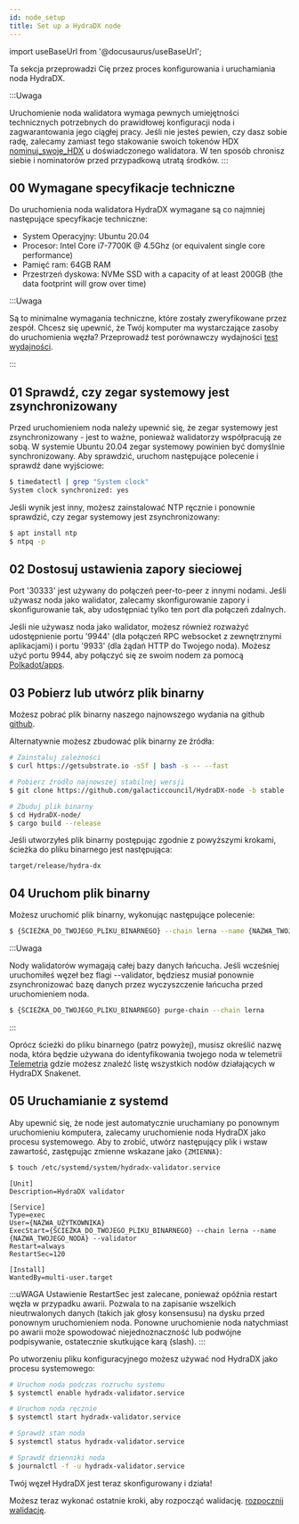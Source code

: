 ```yaml
---
id: node_setup
title: Set up a HydraDX node
---
```


import useBaseUrl from '@docusaurus/useBaseUrl';

Ta sekcja przeprowadzi Cię przez proces konfigurowania i uruchamiania noda HydraDX.

:::Uwaga

Uruchomienie noda walidatora wymaga pewnych umiejętności technicznych potrzebnych do prawidłowej konfiguracji noda i zagwarantowania jego ciągłej pracy. Jeśli nie jesteś pewien, czy dasz sobie radę, zalecamy zamiast tego stakowanie swoich tokenów HDX [nominuj_swoje_HDX](/start_nominating) u doświadczonego walidatora. W ten sposób chronisz siebie i nominatorów przed przypadkową utratą środków.
:::

## 00 Wymagane specyfikacje techniczne

Do uruchomienia noda walidatora HydraDX wymagane są co najmniej następujące specyfikacje techniczne:

* System Operacyjny: Ubuntu 20.04
* Procesor: Intel Core i7-7700K @ 4.5Ghz (or equivalent single core performance)
* Pamięć ram: 64GB RAM
* Przestrzeń dyskowa: NVMe SSD with a capacity of at least 200GB (the data footprint will grow over time)

:::Uwaga

Są to minimalne wymagania techniczne, które zostały zweryfikowane przez zespół. Chcesz się upewnić, że Twój komputer ma wystarczające zasoby do uruchomienia węzła? Przeprowadź test porównawczy wydajności [test wydajności](/performance_benchmark).

:::


## 01 Sprawdź, czy zegar systemowy jest zsynchronizowany

Przed uruchomieniem noda należy upewnić się, że zegar systemowy jest zsynchronizowany - jest to ważne, ponieważ walidatorzy współpracują ze sobą. W systemie Ubuntu 20.04 zegar systemowy powinien być domyślnie synchronizowany. Aby sprawdzić, uruchom następujące polecenie i sprawdź dane wyjściowe:

```bash
$ timedatectl | grep "System clock"
System clock synchronized: yes
```

Jeśli wynik jest inny, możesz zainstalować NTP ręcznie i ponownie sprawdzić, czy zegar systemowy jest zsynchronizowany:

```bash
$ apt install ntp
$ ntpq -p
```

## 02 Dostosuj ustawienia zapory sieciowej
Port '30333' jest używany do połączeń peer-to-peer z innymi nodami. Jeśli używasz noda jako walidator, zalecamy skonfigurowanie zapory i skonfigurowanie tak, aby udostępniać tylko ten port dla połączeń zdalnych.

Jeśli nie używasz noda jako walidator, możesz również rozważyć udostępnienie portu '9944' (dla połączeń RPC websocket z zewnętrznymi aplikacjami) i portu '9933' (dla żądań HTTP do Twojego noda). Możesz użyć portu 9944, aby połączyć się ze swoim nodem za pomocą [Polkadot/apps](/polkadotjs_apps_local).

## 03 Pobierz lub utwórz plik binarny
Możesz pobrać plik binarny naszego najnowszego wydania na github [github](https://github.com/galacticcouncil/HydraDX-node/releases).

Alternatywnie możesz zbudować plik binarny ze źródła:

```bash
# Zainstaluj zależności
$ curl https://getsubstrate.io -sSf | bash -s -- --fast

# Pobierz źródło najnowszej stabilnej wersji
$ git clone https://github.com/galacticcouncil/HydraDX-node -b stable

# Zbuduj plik binarny
$ cd HydraDX-node/
$ cargo build --release
```

Jeśli utworzyłeś plik binarny postępując zgodnie z powyższymi krokami, ścieżka do pliku binarnego jest następująca:
```
target/release/hydra-dx
```

## 04 Uruchom plik binarny
Możesz uruchomić plik binarny, wykonując następujące polecenie:

```bash
$ {ŚCIEŻKA_DO_TWOJEGO_PLIKU_BINARNEGO} --chain lerna --name {NAZWA_TWOJEGO_NODA} --validator
```

:::Uwaga

Nody walidatorów wymagają całej bazy danych łańcucha. Jeśli wcześniej uruchomiłeś węzeł bez flagi --validator, będziesz musiał ponownie zsynchronizować bazę danych przez wyczyszczenie łańcucha przed uruchomieniem noda.

```bash
$ {ŚCIEŻKA_DO_TWOJEGO_PLIKU_BINARNEGO} purge-chain --chain lerna
```

:::

Oprócz ścieżki do pliku binarnego (patrz powyżej), musisz określić nazwę noda, która będzie używana do identyfikowania twojego noda w telemetrii [Telemetria](https://telemetry.polkadot.io/#list/HydraDX%20Snakenet) gdzie możesz znaleźć listę wszystkich nodów działających w HydraDX Snakenet.

## 05 Uruchamianie z systemd
Aby upewnić się, że node jest automatycznie uruchamiany po ponownym uruchomieniu komputera, zalecamy uruchomienie noda HydraDX jako procesu systemowego. Aby to zrobić, utwórz następujący plik i wstaw zawartość, zastępując zmienne wskazane jako `{ZMIENNA}`:

```bash
$ touch /etc/systemd/system/hydradx-validator.service
```

```
[Unit]
Description=HydraDX validator

[Service]
Type=exec
User={NAZWA_UŻYTKOWNIKA}
ExecStart={ŚCIEŻKA_DO_TWOJEGO_PLIKU_BINARNEGO} --chain lerna --name {NAZWA_TWOJEGO_NODA} --validator
Restart=always
RestartSec=120

[Install]
WantedBy=multi-user.target
```

:::uWAGA
Ustawienie RestartSec jest zalecane, ponieważ opóźnia restart węzła w przypadku awarii. Pozwala to na zapisanie wszelkich nieutrwalonych danych (takich jak głosy konsensusu) na dysku przed ponownym uruchomieniem noda. Ponowne uruchomienie noda natychmiast po awarii może spowodować niejednoznaczność lub podwójne podpisywanie, ostatecznie skutkujące karą (slash).
:::

Po utworzeniu pliku konfiguracyjnego możesz używać nod HydraDX jako procesu systemowego:
```bash
# Uruchom noda podczas rozruchu systemu
$ systemctl enable hydradx-validator.service

# Uruchom noda ręcznie
$ systemctl start hydradx-validator.service

# Sprawdź stan noda
$ systemctl status hydradx-validator.service

# Sprawdź dzienniki noda
$ journalctl -f -u hydradx-validator.service
```

Twój węzeł HydraDX jest teraz skonfigurowany i działa!

Możesz teraz wykonać ostatnie kroki, aby rozpocząć walidację. [rozpocznij walidację](/start_validating).
